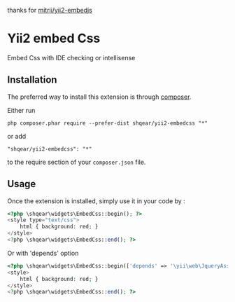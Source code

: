 thanks for [mitrii/yii2-embedjs](https://github.com/mitrii/yii2-embedjs.git)

Yii2 embed Css
=============
Embed Css with IDE checking or intellisense

Installation
------------

The preferred way to install this extension is through [composer](http://getcomposer.org/download/).

Either run

```
php composer.phar require --prefer-dist shqear/yii2-embedcss "*"
```

or add

```
"shqear/yii2-embedcss": "*"
```

to the require section of your `composer.json` file.


Usage
-----

Once the extension is installed, simply use it in your code by  :

```php
<?php \shqear\widgets\EmbedCss::begin(); ?>
<style type="text/css">
    html { background: red; }
</style>
<?php \shqear\widgets\EmbedCss::end(); ?>
```
Or with 'depends' option
```php
<?php \shqear\widgets\EmbedCss::begin(['depends' => '\yii\web\JqueryAsset']); ?>
<style>
    html { background: red; }
</style>
<?php \shqear\widgets\EmbedCss::end(); ?>
```
